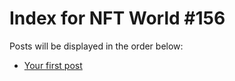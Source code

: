 # Index for NFT World #156
Posts will be displayed in the order below:

- [Your first post](./001-first.md)

